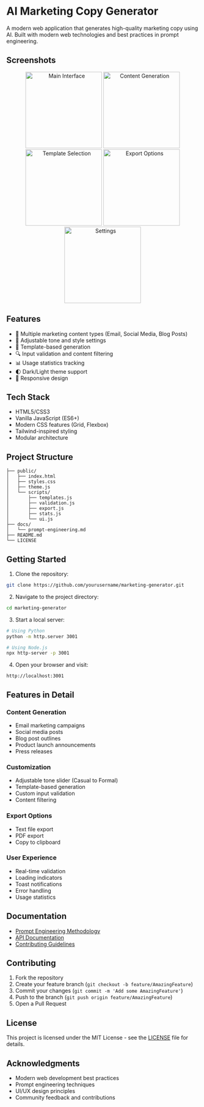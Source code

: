 # AI Marketing Copy Generator

A modern web application that generates high-quality marketing copy using AI. Built with modern web technologies and best practices in prompt engineering.

## Screenshots

<div align="center">
  <img src="https://i.ibb.co/TxnCWmsb/20250528-localhost-iphone11proxxs.png" alt="Main Interface" width="200"/>
  <img src="https://i.ibb.co/ytSWjb6/20250528-localhost-iphone11proxxs-1.png" alt="Content Generation" width="200"/>
  <img src="https://i.ibb.co/cXvXZQp2/20250528-localhost-iphone11proxxs-2.png" alt="Template Selection" width="200"/>
  <img src="https://i.ibb.co/x85Dw1jd/20250528-localhost-iphone11proxxs-3.png" alt="Export Options" width="200"/>
  <img src="https://i.ibb.co/rRL0cQKf/20250528-localhost-iphone11proxxs-4.png" alt="Settings" width="200"/>
</div>

## Features

- 🎯 Multiple marketing content types (Email, Social Media, Blog Posts)
- 🎨 Adjustable tone and style settings
- 📝 Template-based generation
- 🔍 Input validation and content filtering
- 📊 Usage statistics tracking
- 🌓 Dark/Light theme support
- 📱 Responsive design

## Tech Stack

- HTML5/CSS3
- Vanilla JavaScript (ES6+)
- Modern CSS features (Grid, Flexbox)
- Tailwind-inspired styling
- Modular architecture

## Project Structure

```
├── public/
│   ├── index.html
│   ├── styles.css
│   ├── theme.js
│   └── scripts/
│       ├── templates.js
│       ├── validation.js
│       ├── export.js
│       ├── stats.js
│       └── ui.js
├── docs/
│   └── prompt-engineering.md
├── README.md
└── LICENSE
```

## Getting Started

1. Clone the repository:
```bash
git clone https://github.com/yourusername/marketing-generator.git
```

2. Navigate to the project directory:
```bash
cd marketing-generator
```

3. Start a local server:
```bash
# Using Python
python -m http.server 3001

# Using Node.js
npx http-server -p 3001
```

4. Open your browser and visit:
```
http://localhost:3001
```

## Features in Detail

### Content Generation
- Email marketing campaigns
- Social media posts
- Blog post outlines
- Product launch announcements
- Press releases

### Customization
- Adjustable tone slider (Casual to Formal)
- Template-based generation
- Custom input validation
- Content filtering

### Export Options
- Text file export
- PDF export
- Copy to clipboard

### User Experience
- Real-time validation
- Loading indicators
- Toast notifications
- Error handling
- Usage statistics

## Documentation

- [Prompt Engineering Methodology](docs/prompt-engineering.md)
- [API Documentation](docs/api.md)
- [Contributing Guidelines](CONTRIBUTING.md)

## Contributing

1. Fork the repository
2. Create your feature branch (`git checkout -b feature/AmazingFeature`)
3. Commit your changes (`git commit -m 'Add some AmazingFeature'`)
4. Push to the branch (`git push origin feature/AmazingFeature`)
5. Open a Pull Request

## License

This project is licensed under the MIT License - see the [LICENSE](LICENSE) file for details.

## Acknowledgments

- Modern web development best practices
- Prompt engineering techniques
- UI/UX design principles
- Community feedback and contributions 